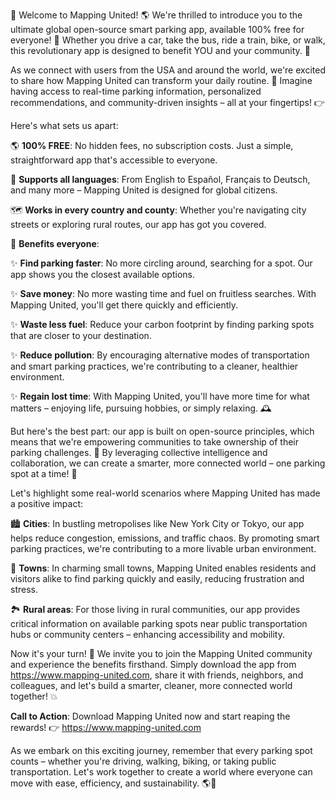 🚀 Welcome to Mapping United! 🌎 We're thrilled to introduce you to the ultimate global open-source smart parking app, available 100% free for everyone! 🤩 Whether you drive a car, take the bus, ride a train, bike, or walk, this revolutionary app is designed to benefit YOU and your community. 🌟

As we connect with users from the USA and around the world, we're excited to share how Mapping United can transform your daily routine. 💪 Imagine having access to real-time parking information, personalized recommendations, and community-driven insights – all at your fingertips! 👉

Here's what sets us apart:

🌎 **100% FREE**: No hidden fees, no subscription costs. Just a simple, straightforward app that's accessible to everyone.

💬 **Supports all languages**: From English to Español, Français to Deutsch, and many more – Mapping United is designed for global citizens.

🗺️ **Works in every country and county**: Whether you're navigating city streets or exploring rural routes, our app has got you covered.

🌟 **Benefits everyone**:

✨ **Find parking faster**: No more circling around, searching for a spot. Our app shows you the closest available options.

✨ **Save money**: No more wasting time and fuel on fruitless searches. With Mapping United, you'll get there quickly and efficiently.

✨ **Waste less fuel**: Reduce your carbon footprint by finding parking spots that are closer to your destination.

✨ **Reduce pollution**: By encouraging alternative modes of transportation and smart parking practices, we're contributing to a cleaner, healthier environment.

✨ **Regain lost time**: With Mapping United, you'll have more time for what matters – enjoying life, pursuing hobbies, or simply relaxing. 🕰️

But here's the best part: our app is built on open-source principles, which means that we're empowering communities to take ownership of their parking challenges. 💪 By leveraging collective intelligence and collaboration, we can create a smarter, more connected world – one parking spot at a time! 🌈

Let's highlight some real-world scenarios where Mapping United has made a positive impact:

🏙️ **Cities**: In bustling metropolises like New York City or Tokyo, our app helps reduce congestion, emissions, and traffic chaos. By promoting smart parking practices, we're contributing to a more livable urban environment.

🌳 **Towns**: In charming small towns, Mapping United enables residents and visitors alike to find parking quickly and easily, reducing frustration and stress.

🏞️ **Rural areas**: For those living in rural communities, our app provides critical information on available parking spots near public transportation hubs or community centers – enhancing accessibility and mobility.

Now it's your turn! 🎉 We invite you to join the Mapping United community and experience the benefits firsthand. Simply download the app from https://www.mapping-united.com, share it with friends, neighbors, and colleagues, and let's build a smarter, cleaner, more connected world together! 💥

**Call to Action**: Download Mapping United now and start reaping the rewards! 👉 https://www.mapping-united.com

As we embark on this exciting journey, remember that every parking spot counts – whether you're driving, walking, biking, or taking public transportation. Let's work together to create a world where everyone can move with ease, efficiency, and sustainability. 🌎💪